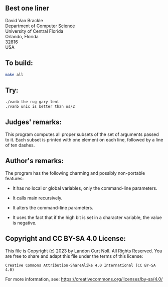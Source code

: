 ## Best one liner

David Van Brackle  
Department of Computer Science  
University of Central Florida  
Orlando, Florida   
32816  
USA   


## To build:

```sh
make all
```

## Try:

```sh
./vanb the rug gary lent	
./vanb unix is better than os/2
```

## Judges' remarks:

This program computes all proper subsets of the set of
arguments passed to it.  Each subset is printed with one 
element on each line, followed by a line of ten dashes.



## Author's remarks:

The program has the following charming and possibly 
non-portable features:

* It has no local or global variables, only the command-line parameters.

* It calls main recursively.

* It alters the command-line parameters.

* It uses the fact that if the high bit is set in a character variable, the
value is negative.

## Copyright and CC BY-SA 4.0 License:

This file is Copyright (c) 2023 by Landon Curt Noll.  All Rights Reserved.
You are free to share and adapt this file under the terms of this license:

    Creative Commons Attribution-ShareAlike 4.0 International (CC BY-SA 4.0)

For more information, see: https://creativecommons.org/licenses/by-sa/4.0/
